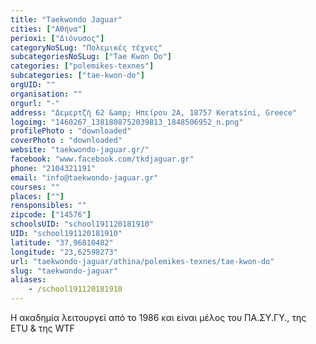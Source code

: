 ```yaml
---
title: "Taekwondo Jaguar"
cities: ["Αθήνα"]
perioxi: ["Διόνυσος"]
categoryNoSLug: "Πολεμικές τέχνες"
subcategoriesNoSLug: ["Tae Kwon Do"]
categories: ["polemikes-texnes"]
subcategories: ["tae-kwon-do"]
orgUID: ""
organisation: ""
orgurl: "-"
address: "Δεμερτζή 62 &amp; Ηπείρου 2Α, 18757 Keratsíni, Greece"
logoimg: "1460267_1381808752039813_1848506952_n.png"
profilePhoto : "downloaded"
coverPhoto : "downloaded"
website: "taekwondo-jaguar.gr/"
facebook: "www.facebook.com/tkdjaguar.gr"
phone: "2104321191"
email: "info@taekwondo-jaguar.gr"
courses: ""
places: [""]
rensponsibles: ""
zipcode: ["14576"]
schoolsUID: "school191120181910"
UID: "school191120181910"
latitude: "37,96810482"
longitude: "23,62598273"
url: "taekwondo-jaguar/athina/polemikes-texnes/tae-kwon-do"
slug: "taekwondo-jaguar"
aliases:
    - /school191120181910
---
```



Η ακαδημία λειτουργεί από το 1986 και είναι μέλος του ΠΑ.ΣΥ.ΓΥ., της ETU &amp; της WTF

